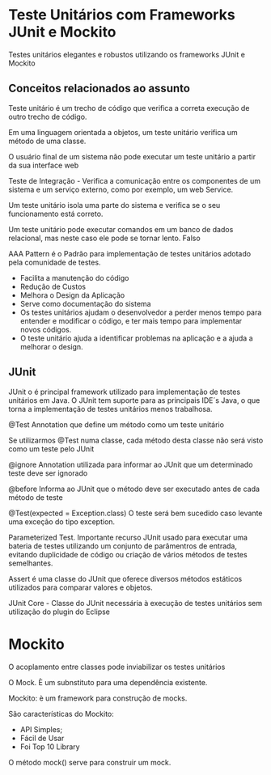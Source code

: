 # Teste Unitários com Frameworks JUnit e Mockito

Testes unitários elegantes e robustos utilizando os frameworks JUnit e Mockito

##  Conceitos relacionados ao assunto

Teste unitário é um trecho de código que verifica a correta execução de outro trecho de código.

Em uma linguagem orientada a objetos, um teste unitário verifica um método de uma classe.

O usuário final de um sistema não pode executar um teste unitário a partir da sua interface web

Teste de Integração - Verifica a comunicação entre os componentes de um sistema e um serviço externo, como por exemplo, um web Service.

Um teste unitário isola uma parte do sistema e verifica se o seu funcionamento está correto.

Um teste unitário pode executar comandos em um banco de dados relacional, mas neste caso ele pode se tornar lento. Falso

AAA Pattern é o Padrão para implementação de testes unitários adotado pela comunidade de testes.

* Facilita a manutenção do código
* Redução de Custos
* Melhora o Design da Aplicação
* Serve como documentação do sistema
* Os testes unitários ajudam o desenvolvedor a perder menos tempo para entender e modificar o código, e ter mais tempo para implementar novos códigos.
* O teste unitário ajuda a identificar problemas na aplicação e a ajuda a melhorar o design.

## JUnit
JUnit o é principal framework utilizado para implementação de testes unitários em Java.
O JUnit tem suporte para as principais IDE´s Java, o que torna a implementação de testes unitários menos trabalhosa.

@Test Annotation que define um método como um teste unitário

Se utilizarmos @Test numa classe, cada método desta classe não será visto como um teste pelo JUnit

@ignore Annotation utilizada para informar ao JUnit que um determinado teste deve ser ignorado

@before Informa ao JUnit que o método deve ser executado antes de cada método de teste

@Test(expected = Exception.class)
O teste será bem sucedido caso levante uma exceção do tipo exception.

Parameterized Test. Importante recurso JUnit usado para executar uma bateria de testes utilizando um conjunto de parâmentros de entrada, evitando duplicidade de código ou criação de vários métodos de testes semelhantes.

Assert é uma classe do JUnit que oferece diversos métodos estáticos utilizados para comparar valores e objetos.

JUnit Core - Classe do JUnit necessária à execução de testes unitários sem utilização do plugin do Eclipse

# Mockito
O acoplamento entre classes pode inviabilizar os testes unitários

O Mock. È um subnstituto para uma dependência existente.

Mockito: è um framework para construção de mocks.

São características do Mockito:

* API Simples;
* Fácil de Usar
* Foi Top 10 Library

O método mock() serve para construir um mock.
